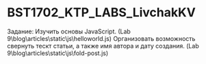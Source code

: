 # BST1702_KTP_LABS_LivchakKV
Задание:
  Изучить основы JavaScript. (Lab 9\blog\articles\static\js\helloworld.js)
  Организовать возможность свернуть тескт статьи, а также имя автора и дату создания. (Lab 9\blog\articles\static\js\fold-post.js)
